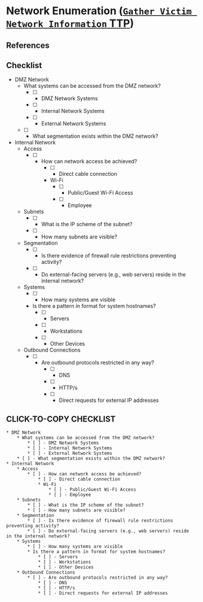 <!---------------------------------------------------------------------------------
Copyright: (c) BLS OPS LLC.
This program is free software: you can redistribute it and/or modify
it under the terms of the GNU General Public License as published by
the Free Software Foundation, version 3.
This program is distributed in the hope that it will be useful,
but WITHOUT ANY WARRANTY; without even the implied warranty of
MERCHANTABILITY or FITNESS FOR A PARTICULAR PURPOSE. See the
GNU General Public License for more details.
You should have received a copy of the GNU General Public License
along with this program. If not, see <https://www.gnu.org/licenses/>.
--------------------------------------------------------------------------------->
# Network Enumeration ([`Gather Victim Network Information` TTP](TTP/T1590_Gather_Victim_Network_Information/T1590.md))
## References

## Checklist

* DMZ Network
	* What systems can be accessed from the DMZ network?
		* [ ] - DMZ Network Systems
		* [ ] - Internal Network Systems
		* [ ] - External Network Systems
	* [ ] - What segmentation exists within the DMZ network?
* Internal Network
	* Access
		* [ ] - How can network access be achieved?
			* [ ] - Direct cable connection
			* Wi-Fi
				* [ ] - Public/Guest Wi-Fi Access
				* [ ] - Employee
	* Subnets
		* [ ] - What is the IP scheme of the subnet?
		* [ ] - How many subnets are visible?
	* Segmentation
		* [ ] - Is there evidence of firewall rule restrictions preventing activity?
		* [ ] - Do external-facing servers (e.g., web servers) reside in the internal network?
	* Systems
		* [ ] - How many systems are visible 
		* Is there a pattern in format for system hostnames?
			* [ ] - Servers
			* [ ] - Workstations
			* [ ] - Other Devices
	* Outbound Connections
		* [ ] - Are outbound protocols restricted in any way?
			* [ ] - DNS
			* [ ] - HTTP/s
			* [ ] - Direct requests for external IP addresses

## CLICK-TO-COPY CHECKLIST

```
* DMZ Network
	* What systems can be accessed from the DMZ network?
		* [ ] - DMZ Network Systems
		* [ ] - Internal Network Systems
		* [ ] - External Network Systems
	* [ ] - What segmentation exists within the DMZ network?
* Internal Network
	* Access
		* [ ] - How can network access be achieved?
			* [ ] - Direct cable connection
			* Wi-Fi
				* [ ] - Public/Guest Wi-Fi Access
				* [ ] - Employee
	* Subnets
		* [ ] - What is the IP scheme of the subnet?
		* [ ] - How many subnets are visible?
	* Segmentation
		* [ ] - Is there evidence of firewall rule restrictions preventing activity?
		* [ ] - Do external-facing servers (e.g., web servers) reside in the internal network?
	* Systems
		* [ ] - How many systems are visible 
		* Is there a pattern in format for system hostnames?
			* [ ] - Servers
			* [ ] - Workstations
			* [ ] - Other Devices
	* Outbound Connections
		* [ ] - Are outbound protocols restricted in any way?
			* [ ] - DNS
			* [ ] - HTTP/s
			* [ ] - Direct requests for external IP addresses
```